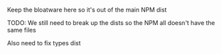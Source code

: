 Keep the bloatware here so it's out of the main NPM dist

TODO: We still need to break up the dists so the NPM all doesn't have the same files

Also need to fix types dist